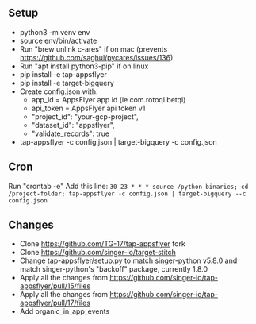 ## Setup

- python3 -m venv env
- source env/bin/activate
- Run "brew unlink c-ares" if on mac (prevents https://github.com/saghul/pycares/issues/136)
- Run "apt install python3-pip" if on linux
- pip install -e tap-appsflyer
- pip install -e target-bigquery
- Create config.json with:
	- app_id = AppsFlyer app id (ie com.rotoql.betql)
	- api_token = AppsFlyer api token v1
	- "project_id": "your-gcp-project",
  - "dataset_id": "appsflyer",
  - "validate_records": true
- tap-appsflyer -c config.json | target-bigquery -c config.json

## Cron
Run "crontab -e"
Add this line:
`30 23 * * * source /python-binaries; cd /project-folder; tap-appsflyer -c config.json | target-bigquery --c config.json`

## Changes
- Clone https://github.com/TG-17/tap-appsflyer fork
- Clone https://github.com/singer-io/target-stitch
- Change tap-appsflyer/setup.py to match singer-python v5.8.0 and match singer-python's "backoff" package, currently 1.8.0
- Apply all the changes from https://github.com/singer-io/tap-appsflyer/pull/15/files
- Apply all the changes from https://github.com/singer-io/tap-appsflyer/pull/17/files
- Add organic_in_app_events
